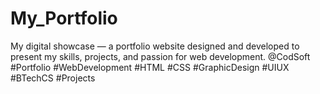 # My_Portfolio
 My digital showcase — a portfolio website designed and developed to present my skills, projects, and passion for web development. @CodSoft #Portfolio #WebDevelopment #HTML #CSS  #GraphicDesign #UIUX  #BTechCS #Projects
